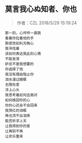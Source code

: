 # `莫言我心ぬ知者、你也`
> 作者：CZL 2018/5/29 15:19:24 

    
    那一刻，心怦怦一直跳
    看着你拉着他的手
    那感觉如利刃掏心
    我寻找着
    该如何表达我此刻心情
    不能发泄
    妒忌不是我想要的
    你选择了他
    我没有理由阻止你
    泪水漫过眼眶
    无限伤意
    浮上心头
    我思考着如何去面对
    如何挽回你的心
    你的心还会不会回来
    我哭红的泪眶
    再也流不出泪来
    能否祈求上天
    让我得到你的爱
    让离别不再
    让欢乐重来